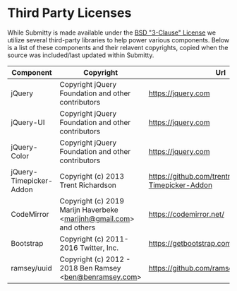 Third Party Licenses
====================

While Submitty is made available under the [BSD "3-Clause" License](https://github.com/Submitty/Submitty/blob/master/LICENSE.md) 
we utilize several third-party libraries to help power various components. Below is a list of these components and their relavent copyrights, copied when the source was included/last updated within Submitty.


| Component | Copyright | Url | License |
|-----------|-----------|-----|---------|
| jQuery    | Copyright jQuery Foundation and other contributors | https://jquery.com | [MIT License](https://github.com/jquery/jquery/blob/master/LICENSE.txt) |
| jQuery-UI | Copyright jQuery Foundation and other contributors | https://jquery.com | [MIT License](https://github.com/jquery/jquery-ui/blob/master/LICENSE.txt) |
| jQuery-Color | Copyright jQuery Foundation and other contributors | https://jquery.com | [MIT License](https://github.com/jquery/jquery-color/blob/master/LICENSE.txt) |
| jQuery-Timepicker-Addon | Copyright (c) 2013 Trent Richardson | https://github.com/trentrichardson/jQuery-Timepicker-Addon | [MIT License](https://github.com/trentrichardson/jQuery-Timepicker-Addon/blob/master/LICENSE-MIT) |
| CodeMirror | Copyright (c) 2019 Marijn Haverbeke \<marijnh@gmail.com\> and others | https://codemirror.net/ | [MIT License](https://github.com/codemirror/CodeMirror/blob/master/LICENSE) |
| Bootstrap | Copyright (c) 2011-2016 Twitter, Inc. | https://getbootstrap.com/ | [MIT License](https://github.com/twbs/bootstrap/blob/master/LICENSE) |
| ramsey/uuid | Copyright (c) 2012 - 2018 Ben Ramsey \<ben@benramsey.com\> | https://github.com/ramsey/uuid | [MIT License](https://github.com/ramsey/uuid/blob/master/LICENSE) |
